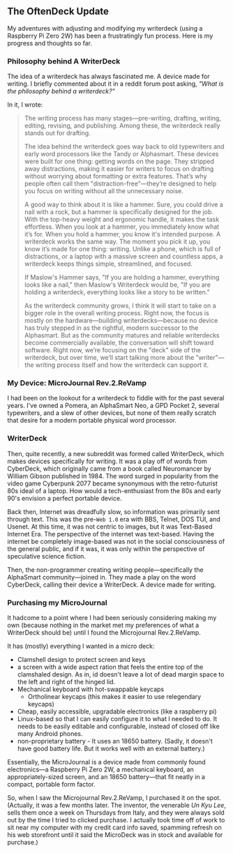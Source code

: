 ## The OftenDeck Update

My adventures with adjusting and modifying my writerdeck (using a Raspberry Pi Zero 2W) has been a frustratingly fun process. Here is my progress and thoughts so far.

### Philosophy behind A WriterDeck

The idea of a writerdeck has always fascinated me. A device made for writing. I briefly commented about it in a reddit forum post asking, *"What is the philosophy behind a writerdeck?"* 

In it, I wrote:

> The writing process has many stages—pre-writing, drafting, writing, editing, revising, and publishing. Among these, the writerdeck really stands out for drafting.
> 
> The idea behind the writerdeck goes way back to old typewriters and early word processors like the Tandy or Alphasmart. These devices were built for one thing: getting words on the page. They stripped away distractions, making it easier for writers to focus on drafting without worrying about formatting or extra features. That’s why people often call them "distraction-free"—they’re designed to help you focus on writing without all the unnecessary noise.
> 
> A good way to think about it is like a hammer. Sure, you could drive a nail with a rock, but a hammer is specifically designed for the job. With the top-heavy weight and ergonomic handle, it makes the task effortless. When you look at a hammer, you immediately know what it’s for. When you hold a hammer, you know it's intended purpose. A writerdeck works the same way. The moment you pick it up, you know it’s made for one thing: writing. Unlike a phone, which is full of distractions, or a laptop with a massive screen and countless apps, a writerdeck keeps things simple, streamlined, and focused.
> 
> If Maslow's Hammer says, "If you are holding a hammer, everything looks like a nail," then Maslow's Writerdeck would be, "If you are holding a writerdeck, everything looks like a story to be written."
> 
> As the writerdeck community grows, I think it will start to take on a bigger role in the overall writing process. Right now, the focus is mostly on the hardware—building writerdecks—because no device has truly stepped in as the rightful, modern successor to the Alphasmart. But as the community matures and reliable writerdecks become commercially available, the conversation will shift toward software. Right now, we’re focusing on the "deck" side of the writerdeck, but over time, we’ll start talking more about the "writer"—the writing process itself and how the writerdeck can support it.

### My Device: MicroJournal Rev.2.ReVamp

I had been on the lookout for a writerdeck to fiddle with for the past several years. I've owned a Pomera, an AlphaSmart Neo, a GPD Pocket 2, several typewriters, and a slew of other devices, but none of them really scratch that desire for a modern portable physical word processor. 

### WriterDeck
Then, quite recently, a new subreddit was formed called WriterDeck, which makes devices specifically for writing. It was a play off of words from CyberDeck, which originally came from a book called Neuromancer by William Gibson published in 1984. The word surged in popularity from the video game Cyberpunk 2077 became synonymous with the retro-futurist 80s ideal of a laptop. How would a tech-enthusiast from the 80s and early 90's envision a perfect portable device. 

Back then, Internet was dreadfully slow, so information was primarily sent through text. This was the pre-`Web 1.0` era with BBS, Telnet, DOS TUI, and Usenet. At this time, it was not centric to images, but it was Text-Based Internet Era. The perspective of the internet was text-based. Having the internet be completely image-based was not in the social consciousness of the general public, and if it was, it was only within the perspective of speculative science fiction.

Then, the non-programmer creating writing people—specifically the AlphaSmart community—joined in. They made a play on the word CyberDeck, calling their device a WriterDeck. A device made for writing.

### Purchasing my MicroJournal
It hadcome to a point where I had been seriously considering making my own (because nothing in the market met my preferences of what a WriterDeck should be) until I found the Microjournal Rev.2.ReVamp.

It has (mostly) everything I wanted in a micro deck:

- Clamshell design to protect screen and keys
- a screen with a wide aspect ration that feels the entire top of the clamshaled design. As in, id doesn't leave a lot of dead margin space to the left and right of the hinged lid.
- Mechanical keyboard with hot-swappable keycaps
	- Ortholinear keycaps (this makes it easier to use relegendary keycaps)
- Cheap, easily accessible, upgradable electronics (like a raspberry pi)
- Linux-based so that I can easily configure it to what I needed to do. It needs to be easily editable and configurable, instead of closed off like many Android phones.
- non-proprietary battery - It uses an 18650 battery. (Sadly, it doesn't have good battery life. But it works well with an external battery.)

Essentially, the MicroJournal is a device made from commonly found electronics—a Raspberry Pi Zero 2W, a mechanical keyboard, an appropriately-sized screen, and an 18650 battery—that fit neatly in a compact, portable form factor.

So, when I saw the Microjournal Rev.2.ReVamp, I purchased it on the spot. (Actually, it was a few months later. The inventor, the venerable *Un Kyu Lee*, sells them once a week on Thursdays from Italy, and they were always sold out by the time I tried to clicked purchase. I actually took time off of work to sit near my computer with my credit card info 
saved, spamming refresh on his web storefront until it said the MicroDeck was in stock and available for purchase.)
